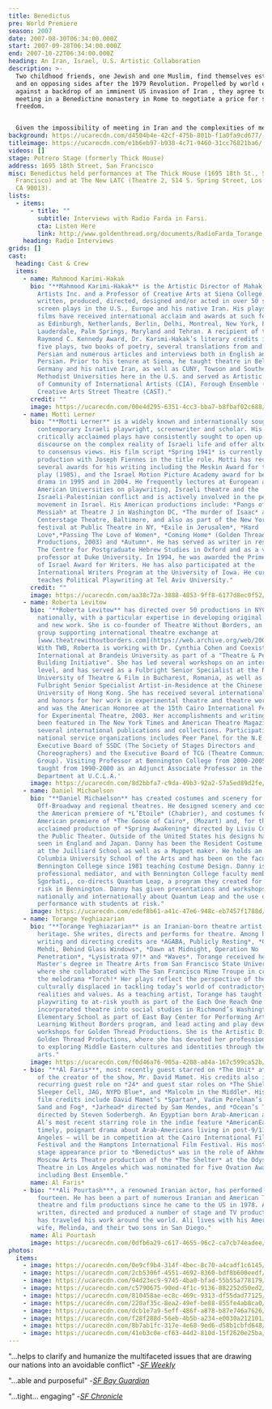 ```yaml
---
title: Benedictus
pre: World Premiere
season: 2007
date: 2007-08-30T06:34:00.000Z
start: 2007-09-28T06:34:00.000Z
end: 2007-10-22T06:34:00.000Z
heading: An Iran, Israel, U.S. Artistic Collaboration
description: >-
  Two childhood friends, one Jewish and one Muslim, find themselves estranged
  and on opposing sides after the 1979 Revolution. Propelled by world events and
  against a backdrop of an imminent US invasion of Iran , they agree to a secret
  meeting in a Benedictine monastery in Rome to negotiate a price for safety and
  freedom.


  Given the impossibility of meeting in Iran and the complexities of meeting in Israel, these artists are working in the US to create collaborative theatre in the midst of escalating political conflict amongst their home countries. The piece created offers an opportunity to engage non-violently and creatively with the historical, social, religious and aesthetic dimensions of this crucial inter-relationship. *Benedictus* explores how the relationship among Iran, Israel, and United States is impacting the world. The work began in the summer of 2005 as the *Iran/Israel/US Project*, with a two-week residency at Siena College in upstate New York and has continued over the past two years.
background: https://ucarecdn.com/d4504b4e-42cf-475b-801b-f1a0fa9cd677/-/crop/1937x1150/0,0/-/preview/
titleimage: https://ucarecdn.com/e1b6eb97-b938-4c71-9460-31cc76821ba6/
videos: []
stage: Potrero Stage (formerly Thick House)
address: 1695 18th Street, San Francisco
misc: Benedictus held performances at The Thick House (1695 18th St., San
  Francisco) and at The New LATC (Theatre 2, 514 S. Spring Street, Los Angeles,
  CA 90013).
lists:
  - items:
      - title: ""
        subtitle: Interviews with Radio Farda in Farsi.
        cta: Listen Here
        link: http://www.goldenthread.org/documents/RadioFarda_Torange.mp3
    heading: Radio Interviews
grids: []
cast:
  heading: Cast & Crew
  items:
    - name: Mahmood Karimi-Hakak
      bio: "**Mahmood Karimi-Hakak** is the Artistic Director of Mahak International
        Artists Inc. and a Professor of Creative Arts at Siena College, has
        written, produced, directed, designed and/or acted in over 50 stage and
        screen plays in the U.S., Europe and his native Iran. His plays and
        films have received international acclaim and awards at such festivals
        as Edinburgh, Netherlands, Berlin, Delhi, Montreal, New York, Ft.
        Lauderdale, Palm Springs, Maryland and Tehran. A recipient of the 2005
        Raymond C. Kennedy Award, Dr. Karimi-Hakak’s literary credits include
        five plays, two books of poetry, several translations from and into
        Persian and numerous articles and interviews both in English and
        Persian. Prior to his tenure at Siena, he taught theatre in Belgium,
        Germany and his native Iran, as well as CUNY, Towson and Southern
        Methodist Universities here in the U.S. and served as Artistic Director
        of Community of International Artists (CIA), Forough Ensemble (FE) and
        Creative Arts Street Theatre (CAST)."
      credit: ""
      image: https://ucarecdn.com/00e4d295-6351-4cc3-bba7-b8fbaf02c688/
    - name: Motti Lerner
      bio: "**Motti Lerner** is a widely known and internationally sought after
        contemporary Israeli playwright, screenwriter and scholar. His
        critically acclaimed plays have consistently sought to open up public
        discourse on the complex reality of Israeli life and offer alternatives
        to consensus views. His film script *Spring 1941* is currently in
        production with Joseph Fiennes in the title role. Motti has received
        several awards for his writing including the Meskin Award for the best
        play (1985), and the Israel Motion Picture Academy award for best TV
        drama in 1995 and in 2004. He frequently lectures at European and
        American Universities on playwriting, Israeli theatre and the
        Israeli-Palestinian conflict and is actively involved in the peace
        movement in Israel. His American productions include: *Pangs of the
        Messiah* at Theatre J in Washington DC, *The murder of Isaac* at
        Centerstage Theatre, Baltimore, and also as part of the New York Now
        festival at Public Theatre in NY, *Exile in Jerusalem*, *Hard
        Love*,*Passing The Love of Women*, *Coming Home* (Golden Thread
        Productions, 2003) and *Autumn*. He has served as writer in residence at
        The Centre for Postgraduate Hebrew Studies in Oxford and as a visiting
        professor at Duke University. In 1994, he was awarded the Prime Minister
        of Israel Award for Writers. He has also participated at the
        International Writers Program at the University of Iowa. He currently
        teaches Political Playwriting at Tel Aviv University."
      credit: ""
      image: https://ucarecdn.com/aa38c72a-3888-4853-9ff8-6177d8ec0f52/
    - name: Roberta Levitow
      bio: '**Roberta Levitow** has directed over 50 productions in NYC, LA and
        nationally, with a particular expertise in developing original writing
        and new work. She is co-founder of Theatre Without Borders, an informal
        group supporting international theatre exchange at
        [www.theatrewithoutborders.com](https://web.archive.org/web/20080908074601/http://www.theatrewithoutborders.com/).
        With TWB, Roberta is working with Dr. Cynthia Cohen and Coexistence
        International at Brandeis University as part of a "Theatre & Peace
        Building Initiative". She has led several workshops on an international
        level, and has served as a Fulbright Senior Specialist at the National
        University of Theatre & Film in Bucharest, Romania, as well as a
        Fulbright Senior Specialist Artist-in-Residence at the Chinese
        University of Hong Kong. She has received several international awards
        and honors for her work in experimental theatre and theatre workshops,
        and was the American Honoree at the 15th Cairo International Festival
        for Experimental Theatre, 2003. Her accomplishments and writings have
        been featured in The New York Times and American Theatre Magazine and
        several international publications and collections. Participation in
        national service organizations includes Peer Panel for the N.E.A., the
        Executive Board of SSDC (The Society of Stages Directors and
        Choreographers) and the Executive Board of TCG (Theatre Communications
        Group). Visiting Professor at Bennington College from 2000-2005, she
        taught from 1990-2000 as an Adjunct Associate Professor in the Theatre
        Department at U.C.L.A.'
      image: https://ucarecdn.com/8d2bbfa7-c9da-49b3-92a2-57a5ed89d2fe/
    - name: Daniel Michaelson
      bio: "**Daniel Michaelson** has created costumes and scenery for Opera, Dance,
        Off-Broadway and regional theatres. He designed scenery and costumes for
        the American premiere of *L’Etoile* (Chabrier), and costumes for the
        American premiere of *The Goose of Cairo*, (Mozart) and, for the highly
        acclaimed production of *Spring Awakening* directed by Liviu Culei at
        the Public Theater. Outside of the United States his designs have been
        seen in England and Japan. Danny has been the Resident Costume Designer
        at the Juilliard School as well as a Muppet maker. He holds an MFA from
        Columbia University School of the Arts and has been on the faculty of
        Bennington College since 1981 teaching Costume Design. Danny is also a
        professional mediator, and with Bennington College faculty member, Susan
        Sgorbati,, co-directs Quantum Leap, a program they created for youth at
        risk in Bennington. Danny has given presentations and workshops both
        nationally and internationally about Quantum Leap and the use of
        performance with students at risk."
      image: https://ucarecdn.com/edef8b61-a41c-47e6-948c-eb7457f1788d/
    - name: Torange Yeghiazarian
      bio: "**Torange Yeghiazarian** is an Iranian-born theatre artist of Armenian
        heritage. She writes, directs and performs for theatre. Among her
        writing and directing credits are *AGABA, Publicly Resting*, *Call Me
        Mehdi, Behind Glass Windows*, *Dawn at Midnight, Operation No
        Penetration*, *Lysistrata 97!* and *Waves*. Torange received her
        Master's degree in Theatre Arts from San Francisco State University
        where she collaborated with The San Francisco Mime Troupe in creating
        the melodrama *Torch!* Her plays reflect the perspective of the
        culturally displaced in tackling today’s world of contradictory
        realities and values. As a teaching artist, Torange has taught
        playwriting to at-risk youth as part of the Each One Reach One program,
        incorporated theatre into social studies in Richmond’s Washington
        Elementary School as part of East Bay Center for Performing Arts’
        Learning Without Borders program, and lead acting and play development
        workshops for Golden Thread Productions. She is the Artistic Director of
        Golden Thread Productions, where she has devoted her professional life
        to exploring Middle Eastern cultures and identities through theatre
        arts."
      image: https://ucarecdn.com/f0d46a76-905a-4208-a84a-167c599ca52b/
    - bio: "**Al Faris***, most recently guest starred on *The Unit* at the invitation
        of the creator of the show, Mr. David Mamet. His credits also include a
        recurring guest role on *24* and guest star roles on *The Shield,
        Sleeper Cell, JAG, NYPD Blue*, and *Malcolm in the Middle*. His feature
        film credits include David Mamet’s *Spartan*, Vadim Perelman’s *House of
        Sand and Fog*, *Jarhead* directed by Sam Mendes, and *Ocean’s Twelve*
        directed by Steven Soderbergh. An Egyptian born Arab-American actor,
        Al’s most recent starring role in the indie feature *AmericanEast*- a
        timely, poignant drama about Arab-Americans living in post-9/11 Los
        Angeles – will be in competition at the Cairo International Film
        Festival and the Hamptons International Film Festival. His most recent
        stage appearance prior to *Benedictus* was in the role of Akhmed in the
        Moscow Arts Theatre production of the *The Shelter* at the Odyssey
        Theatre in Los Angeles which was nominated for five Ovation Awards,
        including Best Ensemble."
      name: Al Faris*
    - bio: "**Ali Pourtash***, a renowned Iranian actor, has performed since age
        fourteen. He has been a part of numerous Iranian and American TV,
        theatre and film productions since he came to the US in 1978. Ali has
        written, directed and produced a number of stage and TV productions. He
        has traveled his work around the world. Ali lives with his American
        wife, Melinda, and their two sons in San Diego."
      name: Ali Pourtash
      image: https://ucarecdn.com/0dfb6a29-c617-4655-96c2-ca7cb74eadee/
photos:
  items:
    - image: https://ucarecdn.com/0e9cf9b4-314f-4bec-8c70-a4cadf1c6145/
    - image: https://ucarecdn.com/2cb5306f-4551-4692-8360-bdf8b600eedf/
    - image: https://ucarecdn.com/94d23ec9-9745-4ba0-bfad-55b55a778179/
    - image: https://ucarecdn.com/c5790675-90ed-4f1c-9136-882252d50ed2/
    - image: https://ucarecdn.com/810458ae-ec8c-469c-9313-df55dad77125/
    - image: https://ucarecdn.com/220af35c-8ea2-49ef-be88-855fe4ab8ca0/
    - image: https://ucarecdn.com/dcb1e7a9-5eff-486f-a878-b87e746a7626/
    - image: https://ucarecdn.com/f28f288d-56eb-4b5b-a234-e0030a212101/
    - image: https://ucarecdn.com/8b7ab1fc-317e-4e68-9ed6-d58b1cbfd648/
    - image: https://ucarecdn.com/41eb3c0e-cf63-44d2-810d-15f2620e25ba/
---
```

"...helps to clarify and humanize the multifaceted issues that are drawing our nations into an avoidable conflict" -*[SF Weekly](http://www.sfweekly.com/2007-10-10/culture/benedictus/full)*

"...able and purposeful" -*[SF Bay Guardian](http://www.sfbg.com/entry.php?entry_id=4733&catid=85&volume_id=317&issue_id=319&volume_num=42&issue_num=02)*

"...tight... engaging" -*[SF Chronicle](http://www.sfgate.com/cgi-bin/article.cgi?f=/c/a/2007/10/04/DDI6SIHT4.DTL&hw=benedictus&sn=001&sc=1000)*